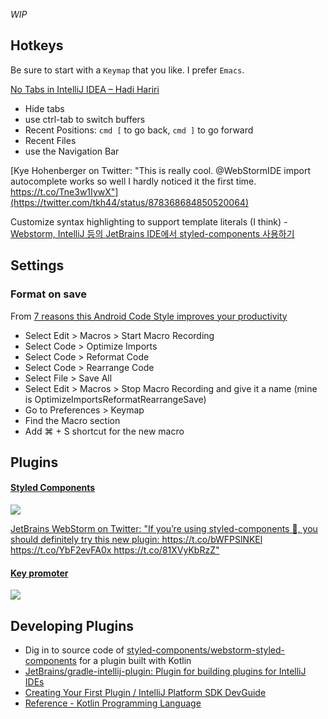 _WIP_

## Hotkeys
Be sure to start with a `Keymap` that you like. I prefer `Emacs`.

[No Tabs in IntelliJ IDEA – Hadi Hariri](http://hadihariri.com/2014/06/24/no-tabs-in-intellij-idea/)
- Hide tabs
- use ctrl-tab to switch buffers
- Recent Positions: `cmd [` to go back, `cmd ]` to go forward
- Recent Files
- use the Navigation Bar

[Kye Hohenberger on Twitter: "This is really cool. @WebStormIDE import autocomplete works so well I hardly noticed it the first time. https://t.co/Tne3w1IywX"](https://twitter.com/tkh44/status/878368684850520064)

Customize syntax highlighting to support template literals (I think) - [Webstorm, IntelliJ 등의 JetBrains IDE에서 styled-components 사용하기](https://medium.com/@iamssen/webstorm-intellij-%EB%93%B1%EC%9D%98-jetbrains-ide%EC%97%90%EC%84%9C-styled-components-%EC%82%AC%EC%9A%A9%ED%95%98%EA%B8%B0-b0bc79418e1f)

## Settings
### Format on save
From [7 reasons this Android Code Style improves your productivity](https://android.jlelse.eu/7-reasons-this-android-code-style-improves-your-productivity-65d196fa55f)

- Select Edit > Macros > Start Macro Recording
- Select Code > Optimize Imports
- Select Code > Reformat Code
- Select Code > Rearrange Code
- Select File > Save All
- Select Edit > Macros > Stop Macro Recording and give it a name (mine is OptimizeImportsReformatRearrangeSave)
- Go to Preferences > Keymap
- Find the Macro section
- Add ⌘ + S shortcut for the new macro

## Plugins
#### [Styled Components](https://plugins.jetbrains.com/plugin/9997-styled-components)

![](https://pbs.twimg.com/media/DIpJ6nSWAAEXsKh.jpg)

[JetBrains WebStorm on Twitter: "If you’re using styled\-components 💅, you should definitely try this new plugin: https://t\.co/bWFPSlNKEl https://t\.co/YbF2evFA0x https://t\.co/81XVyKbRzZ"](https://twitter.com/WebStormIDE/status/903615955032518656)

#### [Key promoter](https://plugins.jetbrains.com/plugin/1003-key-promoter)

![](https://plugins.jetbrains.com/files/1003/screenshot_265.png)

## Developing Plugins
- Dig in to source code of [styled\-components/webstorm\-styled\-components](https://github.com/styled-components/webstorm-styled-components) for a plugin built with Kotlin
- [JetBrains/gradle\-intellij\-plugin: Plugin for building plugins for IntelliJ IDEs](https://github.com/JetBrains/gradle-intellij-plugin)
- [Creating Your First Plugin / IntelliJ Platform SDK DevGuide](https://www.jetbrains.org/intellij/sdk/docs/basics/getting_started.html)
- [Reference \- Kotlin Programming Language](https://kotlinlang.org/docs/reference/)